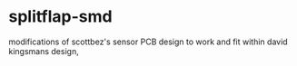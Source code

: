 # splitflap-smd
modifications of scottbez's sensor PCB design to work and fit within david kingsmans design, 
